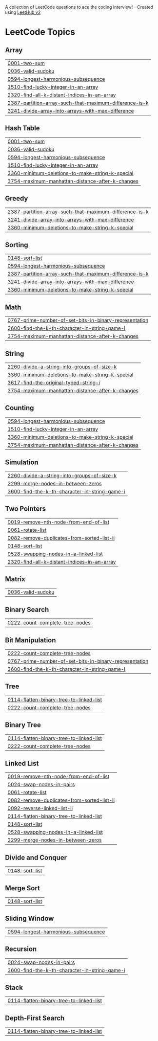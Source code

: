 A collection of LeetCode questions to ace the coding interview! - Created using [LeetHub v2](https://github.com/arunbhardwaj/LeetHub-2.0)
<!---LeetCode Topics Start-->
# LeetCode Topics
## Array
|  |
| ------- |
| [0001-two-sum](https://github.com/mshiva2202/LeetCode/tree/master/0001-two-sum) |
| [0036-valid-sudoku](https://github.com/mshiva2202/LeetCode/tree/master/0036-valid-sudoku) |
| [0594-longest-harmonious-subsequence](https://github.com/mshiva2202/LeetCode/tree/master/0594-longest-harmonious-subsequence) |
| [1510-find-lucky-integer-in-an-array](https://github.com/mshiva2202/LeetCode/tree/master/1510-find-lucky-integer-in-an-array) |
| [2320-find-all-k-distant-indices-in-an-array](https://github.com/mshiva2202/LeetCode/tree/master/2320-find-all-k-distant-indices-in-an-array) |
| [2387-partition-array-such-that-maximum-difference-is-k](https://github.com/mshiva2202/LeetCode/tree/master/2387-partition-array-such-that-maximum-difference-is-k) |
| [3241-divide-array-into-arrays-with-max-difference](https://github.com/mshiva2202/LeetCode/tree/master/3241-divide-array-into-arrays-with-max-difference) |
## Hash Table
|  |
| ------- |
| [0001-two-sum](https://github.com/mshiva2202/LeetCode/tree/master/0001-two-sum) |
| [0036-valid-sudoku](https://github.com/mshiva2202/LeetCode/tree/master/0036-valid-sudoku) |
| [0594-longest-harmonious-subsequence](https://github.com/mshiva2202/LeetCode/tree/master/0594-longest-harmonious-subsequence) |
| [1510-find-lucky-integer-in-an-array](https://github.com/mshiva2202/LeetCode/tree/master/1510-find-lucky-integer-in-an-array) |
| [3360-minimum-deletions-to-make-string-k-special](https://github.com/mshiva2202/LeetCode/tree/master/3360-minimum-deletions-to-make-string-k-special) |
| [3754-maximum-manhattan-distance-after-k-changes](https://github.com/mshiva2202/LeetCode/tree/master/3754-maximum-manhattan-distance-after-k-changes) |
## Greedy
|  |
| ------- |
| [2387-partition-array-such-that-maximum-difference-is-k](https://github.com/mshiva2202/LeetCode/tree/master/2387-partition-array-such-that-maximum-difference-is-k) |
| [3241-divide-array-into-arrays-with-max-difference](https://github.com/mshiva2202/LeetCode/tree/master/3241-divide-array-into-arrays-with-max-difference) |
| [3360-minimum-deletions-to-make-string-k-special](https://github.com/mshiva2202/LeetCode/tree/master/3360-minimum-deletions-to-make-string-k-special) |
## Sorting
|  |
| ------- |
| [0148-sort-list](https://github.com/mshiva2202/LeetCode/tree/master/0148-sort-list) |
| [0594-longest-harmonious-subsequence](https://github.com/mshiva2202/LeetCode/tree/master/0594-longest-harmonious-subsequence) |
| [2387-partition-array-such-that-maximum-difference-is-k](https://github.com/mshiva2202/LeetCode/tree/master/2387-partition-array-such-that-maximum-difference-is-k) |
| [3241-divide-array-into-arrays-with-max-difference](https://github.com/mshiva2202/LeetCode/tree/master/3241-divide-array-into-arrays-with-max-difference) |
| [3360-minimum-deletions-to-make-string-k-special](https://github.com/mshiva2202/LeetCode/tree/master/3360-minimum-deletions-to-make-string-k-special) |
## Math
|  |
| ------- |
| [0767-prime-number-of-set-bits-in-binary-representation](https://github.com/mshiva2202/LeetCode/tree/master/0767-prime-number-of-set-bits-in-binary-representation) |
| [3600-find-the-k-th-character-in-string-game-i](https://github.com/mshiva2202/LeetCode/tree/master/3600-find-the-k-th-character-in-string-game-i) |
| [3754-maximum-manhattan-distance-after-k-changes](https://github.com/mshiva2202/LeetCode/tree/master/3754-maximum-manhattan-distance-after-k-changes) |
## String
|  |
| ------- |
| [2260-divide-a-string-into-groups-of-size-k](https://github.com/mshiva2202/LeetCode/tree/master/2260-divide-a-string-into-groups-of-size-k) |
| [3360-minimum-deletions-to-make-string-k-special](https://github.com/mshiva2202/LeetCode/tree/master/3360-minimum-deletions-to-make-string-k-special) |
| [3617-find-the-original-typed-string-i](https://github.com/mshiva2202/LeetCode/tree/master/3617-find-the-original-typed-string-i) |
| [3754-maximum-manhattan-distance-after-k-changes](https://github.com/mshiva2202/LeetCode/tree/master/3754-maximum-manhattan-distance-after-k-changes) |
## Counting
|  |
| ------- |
| [0594-longest-harmonious-subsequence](https://github.com/mshiva2202/LeetCode/tree/master/0594-longest-harmonious-subsequence) |
| [1510-find-lucky-integer-in-an-array](https://github.com/mshiva2202/LeetCode/tree/master/1510-find-lucky-integer-in-an-array) |
| [3360-minimum-deletions-to-make-string-k-special](https://github.com/mshiva2202/LeetCode/tree/master/3360-minimum-deletions-to-make-string-k-special) |
| [3754-maximum-manhattan-distance-after-k-changes](https://github.com/mshiva2202/LeetCode/tree/master/3754-maximum-manhattan-distance-after-k-changes) |
## Simulation
|  |
| ------- |
| [2260-divide-a-string-into-groups-of-size-k](https://github.com/mshiva2202/LeetCode/tree/master/2260-divide-a-string-into-groups-of-size-k) |
| [2299-merge-nodes-in-between-zeros](https://github.com/mshiva2202/LeetCode/tree/master/2299-merge-nodes-in-between-zeros) |
| [3600-find-the-k-th-character-in-string-game-i](https://github.com/mshiva2202/LeetCode/tree/master/3600-find-the-k-th-character-in-string-game-i) |
## Two Pointers
|  |
| ------- |
| [0019-remove-nth-node-from-end-of-list](https://github.com/mshiva2202/LeetCode/tree/master/0019-remove-nth-node-from-end-of-list) |
| [0061-rotate-list](https://github.com/mshiva2202/LeetCode/tree/master/0061-rotate-list) |
| [0082-remove-duplicates-from-sorted-list-ii](https://github.com/mshiva2202/LeetCode/tree/master/0082-remove-duplicates-from-sorted-list-ii) |
| [0148-sort-list](https://github.com/mshiva2202/LeetCode/tree/master/0148-sort-list) |
| [0528-swapping-nodes-in-a-linked-list](https://github.com/mshiva2202/LeetCode/tree/master/0528-swapping-nodes-in-a-linked-list) |
| [2320-find-all-k-distant-indices-in-an-array](https://github.com/mshiva2202/LeetCode/tree/master/2320-find-all-k-distant-indices-in-an-array) |
## Matrix
|  |
| ------- |
| [0036-valid-sudoku](https://github.com/mshiva2202/LeetCode/tree/master/0036-valid-sudoku) |
## Binary Search
|  |
| ------- |
| [0222-count-complete-tree-nodes](https://github.com/mshiva2202/LeetCode/tree/master/0222-count-complete-tree-nodes) |
## Bit Manipulation
|  |
| ------- |
| [0222-count-complete-tree-nodes](https://github.com/mshiva2202/LeetCode/tree/master/0222-count-complete-tree-nodes) |
| [0767-prime-number-of-set-bits-in-binary-representation](https://github.com/mshiva2202/LeetCode/tree/master/0767-prime-number-of-set-bits-in-binary-representation) |
| [3600-find-the-k-th-character-in-string-game-i](https://github.com/mshiva2202/LeetCode/tree/master/3600-find-the-k-th-character-in-string-game-i) |
## Tree
|  |
| ------- |
| [0114-flatten-binary-tree-to-linked-list](https://github.com/mshiva2202/LeetCode/tree/master/0114-flatten-binary-tree-to-linked-list) |
| [0222-count-complete-tree-nodes](https://github.com/mshiva2202/LeetCode/tree/master/0222-count-complete-tree-nodes) |
## Binary Tree
|  |
| ------- |
| [0114-flatten-binary-tree-to-linked-list](https://github.com/mshiva2202/LeetCode/tree/master/0114-flatten-binary-tree-to-linked-list) |
| [0222-count-complete-tree-nodes](https://github.com/mshiva2202/LeetCode/tree/master/0222-count-complete-tree-nodes) |
## Linked List
|  |
| ------- |
| [0019-remove-nth-node-from-end-of-list](https://github.com/mshiva2202/LeetCode/tree/master/0019-remove-nth-node-from-end-of-list) |
| [0024-swap-nodes-in-pairs](https://github.com/mshiva2202/LeetCode/tree/master/0024-swap-nodes-in-pairs) |
| [0061-rotate-list](https://github.com/mshiva2202/LeetCode/tree/master/0061-rotate-list) |
| [0082-remove-duplicates-from-sorted-list-ii](https://github.com/mshiva2202/LeetCode/tree/master/0082-remove-duplicates-from-sorted-list-ii) |
| [0092-reverse-linked-list-ii](https://github.com/mshiva2202/LeetCode/tree/master/0092-reverse-linked-list-ii) |
| [0114-flatten-binary-tree-to-linked-list](https://github.com/mshiva2202/LeetCode/tree/master/0114-flatten-binary-tree-to-linked-list) |
| [0148-sort-list](https://github.com/mshiva2202/LeetCode/tree/master/0148-sort-list) |
| [0528-swapping-nodes-in-a-linked-list](https://github.com/mshiva2202/LeetCode/tree/master/0528-swapping-nodes-in-a-linked-list) |
| [2299-merge-nodes-in-between-zeros](https://github.com/mshiva2202/LeetCode/tree/master/2299-merge-nodes-in-between-zeros) |
## Divide and Conquer
|  |
| ------- |
| [0148-sort-list](https://github.com/mshiva2202/LeetCode/tree/master/0148-sort-list) |
## Merge Sort
|  |
| ------- |
| [0148-sort-list](https://github.com/mshiva2202/LeetCode/tree/master/0148-sort-list) |
## Sliding Window
|  |
| ------- |
| [0594-longest-harmonious-subsequence](https://github.com/mshiva2202/LeetCode/tree/master/0594-longest-harmonious-subsequence) |
## Recursion
|  |
| ------- |
| [0024-swap-nodes-in-pairs](https://github.com/mshiva2202/LeetCode/tree/master/0024-swap-nodes-in-pairs) |
| [3600-find-the-k-th-character-in-string-game-i](https://github.com/mshiva2202/LeetCode/tree/master/3600-find-the-k-th-character-in-string-game-i) |
## Stack
|  |
| ------- |
| [0114-flatten-binary-tree-to-linked-list](https://github.com/mshiva2202/LeetCode/tree/master/0114-flatten-binary-tree-to-linked-list) |
## Depth-First Search
|  |
| ------- |
| [0114-flatten-binary-tree-to-linked-list](https://github.com/mshiva2202/LeetCode/tree/master/0114-flatten-binary-tree-to-linked-list) |
<!---LeetCode Topics End-->